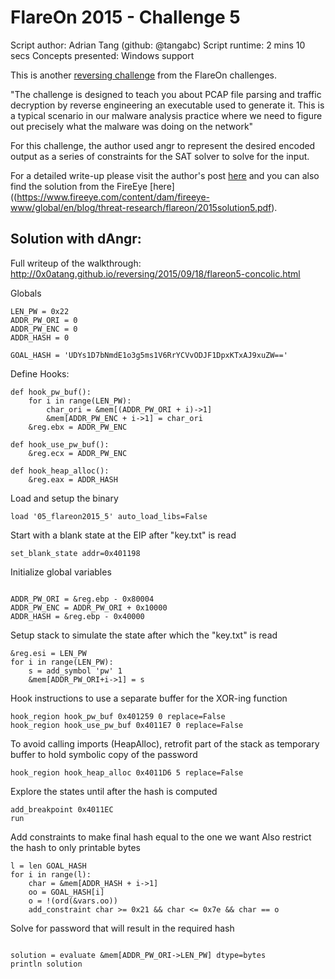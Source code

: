 # FlareOn 2015 - Challenge 5

   Script author: Adrian Tang (github: @tangabc)
   Script runtime: 2 mins 10 secs
   Concepts presented: Windows support

This is another [reversing challenge](https://github.com/angr/angr-examples/tree/master/examples/flareon2015_5/sender) from the FlareOn challenges.

"The challenge is designed to teach you about PCAP file parsing and traffic
decryption by reverse engineering an executable used to generate it. This is a
typical scenario in our malware analysis practice where we need to figure out
precisely what the malware was doing on the network"

For this challenge, the author used angr to represent the desired encoded output
as a series of constraints for the SAT solver to solve for the input.

For a detailed write-up please visit the author's post [here](http://0x0atang.github.io/reversing/2015/09/18/flareon5-concolic.html) and
you can also find the solution from the FireEye [here]((https://www.fireeye.com/content/dam/fireeye-www/global/en/blog/threat-research/flareon/2015solution5.pdf).


## Solution with dAngr:
Full writeup of the walkthrough:
http://0x0atang.github.io/reversing/2015/09/18/flareon5-concolic.html

Globals
```
LEN_PW = 0x22
ADDR_PW_ORI = 0
ADDR_PW_ENC = 0
ADDR_HASH = 0

GOAL_HASH = 'UDYs1D7bNmdE1o3g5ms1V6RrYCVvODJF1DpxKTxAJ9xuZW=='
```

Define Hooks:
``` 
def hook_pw_buf():
    for i in range(LEN_PW):
        char_ori = &mem[(ADDR_PW_ORI + i)->1]
        &mem[ADDR_PW_ENC + i->1] = char_ori
    &reg.ebx = ADDR_PW_ENC

def hook_use_pw_buf():
    &reg.ecx = ADDR_PW_ENC

def hook_heap_alloc():
    &reg.eax = ADDR_HASH

```
Load and setup the binary
```
load '05_flareon2015_5' auto_load_libs=False
```
Start with a blank state at the EIP after "key.txt" is read
```
set_blank_state addr=0x401198

```
Initialize global variables
```

ADDR_PW_ORI = &reg.ebp - 0x80004
ADDR_PW_ENC = ADDR_PW_ORI + 0x10000
ADDR_HASH = &reg.ebp - 0x40000

```
Setup stack to simulate the state after which the "key.txt" is read
```
&reg.esi = LEN_PW
for i in range(LEN_PW):
    s = add_symbol 'pw' 1
    &mem[ADDR_PW_ORI+i->1] = s 
```
Hook instructions to use a separate buffer for the XOR-ing function
```
hook_region hook_pw_buf 0x401259 0 replace=False
hook_region hook_use_pw_buf 0x4011E7 0 replace=False
```
To avoid calling imports (HeapAlloc), retrofit part of the stack as temporary buffer to hold symbolic copy of the password
```
hook_region hook_heap_alloc 0x4011D6 5 replace=False
```
Explore the states until after the hash is computed
```
add_breakpoint 0x4011EC
run
```
Add constraints to make final hash equal to the one we want
Also restrict the hash to only printable bytes
```
l = len GOAL_HASH
for i in range(l):
    char = &mem[ADDR_HASH + i->1]
    oo = GOAL_HASH[i]
    o = !(ord(&vars.oo))
    add_constraint char >= 0x21 && char <= 0x7e && char == o
```
Solve for password that will result in the required hash
```

solution = evaluate &mem[ADDR_PW_ORI->LEN_PW] dtype=bytes
println solution
```
